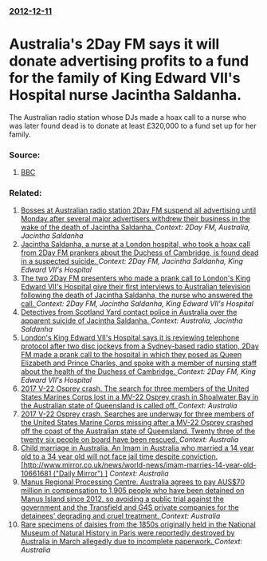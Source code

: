 ### [2012-12-11](/news/2012/12/11/index.md)

# Australia's 2Day FM says it will donate advertising profits to a fund for the family of King Edward VII's Hospital nurse Jacintha Saldanha. 

The Australian radio station whose DJs made a hoax call to a nurse who was later found dead is to donate at least £320,000 to a fund set up for her family.


### Source:

1. [BBC](http://www.bbc.co.uk/news/uk-20673899)

### Related:

1. [Bosses at Australian radio station 2Day FM suspend all advertising until Monday after several major advertisers withdrew their business in the wake of the death of Jacintha Saldanha. ](/news/2012/12/8/bosses-at-australian-radio-station-2day-fm-suspend-all-advertising-until-monday-after-several-major-advertisers-withdrew-their-business-in-t.md) _Context: 2Day FM, Australia, Jacintha Saldanha_
2. [Jacintha Saldanha, a nurse at a London hospital, who took a hoax call from 2Day FM prankers about the Duchess of Cambridge, is found dead in a suspected suicide. ](/news/2012/12/7/jacintha-saldanha-a-nurse-at-a-london-hospital-who-took-a-hoax-call-from-2day-fm-prankers-about-the-duchess-of-cambridge-is-found-dead-in.md) _Context: 2Day FM, Jacintha Saldanha, King Edward VII's Hospital_
3. [The two 2Day FM presenters who made a prank call to London's King Edward VII's Hospital give their first interviews to Australian television following the death of Jacintha Saldanha, the nurse who answered the call. ](/news/2012/12/10/the-two-2day-fm-presenters-who-made-a-prank-call-to-london-s-king-edward-vii-s-hospital-give-their-first-interviews-to-australian-television.md) _Context: 2Day FM, Jacintha Saldanha, King Edward VII's Hospital_
4. [Detectives from Scotland Yard contact police in Australia over the apparent suicide of Jacintha Saldanha. ](/news/2012/12/9/detectives-from-scotland-yard-contact-police-in-australia-over-the-apparent-suicide-of-jacintha-saldanha.md) _Context: Australia, Jacintha Saldanha_
5. [London's King Edward VII's Hospital says it is reviewing telephone protocol after two disc jockeys from a Sydney-based radio station, 2Day FM made a prank call to the hospital in which they posed as Queen Elizabeth and Prince Charles, and spoke with a member of nursing staff about the health of the Duchess of Cambridge. ](/news/2012/12/5/london-s-king-edward-vii-s-hospital-says-it-is-reviewing-telephone-protocol-after-two-disc-jockeys-from-a-sydney-based-radio-station-2day-f.md) _Context: 2Day FM, King Edward VII's Hospital_
6. [2017 V-22 Osprey crash. The search for three members of the United States Marines Corps lost in a MV-22 Osprey crash in Shoalwater Bay in the Australian state of Queensland is called off. ](/news/2017/08/6/2017-v-22-osprey-crash-the-search-for-three-members-of-the-united-states-marines-corps-lost-in-a-mv-22-osprey-crash-in-shoalwater-bay-in-th.md) _Context: Australia_
7. [2017 V-22 Osprey crash. Searches are underway for three members of the United States Marine Corps missing after a MV-22 Osprey crashed off the coast of the Australian state of Queensland. Twenty three of the twenty six people on board have been rescued. ](/news/2017/08/5/2017-v-22-osprey-crash-searches-are-underway-for-three-members-of-the-united-states-marine-corps-missing-after-a-mv-22-osprey-crashed-off-t.md) _Context: Australia_
8. [Child marriage in Australia. An Imam in Australia who married a 14 year old to a 34 year old will not face jail time despite conviction. [http://www.mirror.co.uk/news/world-news/imam-marries-14-year-old-10661681 ("Daily Mirror") ]](/news/2017/06/21/child-marriage-in-australia-an-imam-in-australia-who-married-a-14-year-old-to-a-34-year-old-will-not-face-jail-time-despite-conviction-ht.md) _Context: Australia_
9. [Manus Regional Processing Centre. Australia agrees to pay AUS$70 million in compensation to 1,905 people who have been detained on Manus Island since 2012, so avoiding a public trial against the government and the Transfield and G4S private companies for the detainees' degrading and cruel treatment. ](/news/2017/06/14/manus-regional-processing-centre-australia-agrees-to-pay-aus-70-million-in-compensation-to-1-905-people-who-have-been-detained-on-manus-isl.md) _Context: Australia_
10. [Rare specimens of daisies from the 1850s originally held in the National Museum of Natural History in Paris were reportedly destroyed by Australia in March allegedly due to incomplete paperwork. ](/news/2017/05/8/rare-specimens-of-daisies-from-the-1850s-originally-held-in-the-national-museum-of-natural-history-in-paris-were-reportedly-destroyed-by-aus.md) _Context: Australia_
